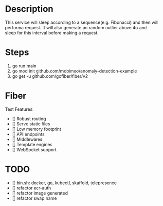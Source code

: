 # Description

This service will sleep according to a sequence(e.g. Fibonacci) and then will performa request. It will also generate an random outlier above 4σ and sleep for this interval before making a request.


# Steps

1) go run main
2) go mod init github.com/mobimeo/anomaly-detection-example
3) go get -u github.com/gofiber/fiber/v2

# Fiber

Test Features:

- [] Robust routing
- [] Serve static files
- [] Low memory footprint
- [] API endpoints
- [] Middlewares
- [] Template engines
- [] WebSocket support

# TODO

- [] bin.sh: docker, go, kubectl, skaffold, telepresence
- [] refactor ecr-auth
- [] refactor image generated
- [] refactor swap name
